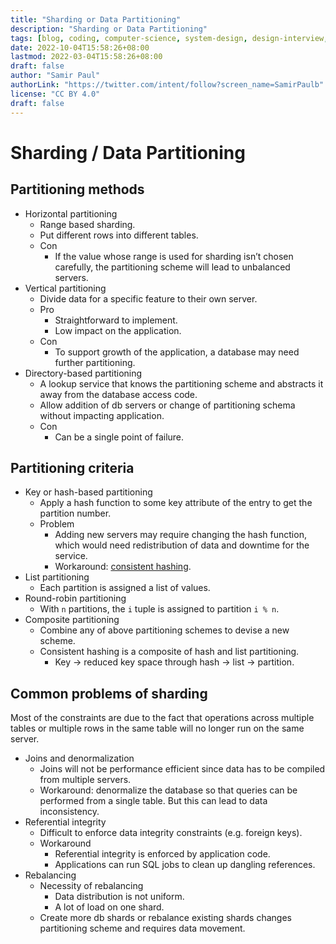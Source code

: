 ```yaml
---
title: "Sharding or Data Partitioning"
description: "Sharding or Data Partitioning"
tags: [blog, coding, computer-science, system-design, design-interview, sql, nosql, sharding, data-partitioning]
date: 2022-10-04T15:58:26+08:00
lastmod: 2022-03-04T15:58:26+08:00
draft: false
author: "Samir Paul"
authorLink: "https://twitter.com/intent/follow?screen_name=SamirPaulb"
license: "CC BY 4.0"
draft: false
---
```



Sharding / Data Partitioning
====

## Partitioning methods
- Horizontal partitioning
  - Range based sharding.
  - Put different rows into different tables.
  - Con
    - If the value whose range is used for sharding isn’t chosen carefully, the partitioning scheme will lead to unbalanced servers.
- Vertical partitioning
  - Divide data for a specific feature to their own server.
  - Pro
    - Straightforward to implement.
    - Low impact on the application.
  - Con
    - To support growth of the application, a database may need further partitioning.
- Directory-based partitioning
  - A lookup service that knows the partitioning scheme and abstracts it away from the database access code.
  - Allow addition of db servers or change of partitioning schema without impacting application.
  - Con
    - Can be a single point of failure.

## Partitioning criteria
- Key or hash-based partitioning
  - Apply a hash function to some key attribute of the entry to get the partition number.
  - Problem
    - Adding new servers may require changing the hash function, which would need redistribution of data and downtime for the service.
    - Workaround: [consistent hashing](https://en.wikipedia.org/wiki/Consistent_hashing).
- List partitioning
  - Each partition is assigned a list of values.
- Round-robin partitioning
  - With `n` partitions, the `i` tuple is assigned to partition `i % n`.
- Composite partitioning
  - Combine any of above partitioning schemes to devise a new scheme.
  - Consistent hashing is a composite of hash and list partitioning.
    - Key -> reduced key space through hash -> list -> partition.

## Common problems of sharding
Most of the constraints are due to the fact that operations across multiple tables or multiple rows in the same table will no longer run on the same server.

- Joins and denormalization
  - Joins will not be performance efficient since data has to be compiled from multiple servers.
  - Workaround: denormalize the database so that queries can be performed from a single table. But this can lead to data inconsistency.
- Referential integrity
  - Difficult to enforce data integrity constraints (e.g. foreign keys).
  - Workaround
    - Referential integrity is enforced by application code.
    - Applications can run SQL jobs to clean up dangling references.
- Rebalancing
  - Necessity of rebalancing
    - Data distribution is not uniform.
    - A lot of load on one shard.
  - Create more db shards or rebalance existing shards changes partitioning scheme and requires data movement.